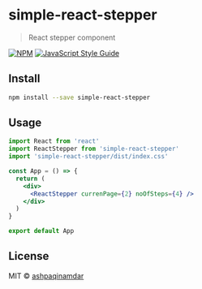 # simple-react-stepper

> React stepper component

[![NPM](https://img.shields.io/npm/v/simple-react-stepper.svg)](https://www.npmjs.com/package/simple-react-stepper) [![JavaScript Style Guide](https://img.shields.io/badge/code_style-standard-brightgreen.svg)](https://standardjs.com)

## Install

```bash
npm install --save simple-react-stepper
```

## Usage

```jsx
import React from 'react'
import ReactStepper from 'simple-react-stepper'
import 'simple-react-stepper/dist/index.css'

const App = () => {
  return (
    <div>
      <ReactStepper currenPage={2} noOfSteps={4} />
    </div>
  )
}

export default App
```

## License

MIT © [ashpaqinamdar](https://github.com/ashpaqinamdar)
